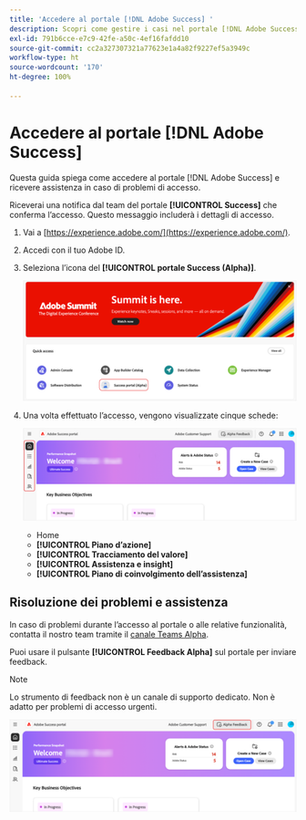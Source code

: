 ```yaml
---
title: 'Accedere al portale [!DNL Adobe Success] '
description: Scopri come gestire i casi nel portale [!DNL Adobe Success] .
exl-id: 791b6cce-e7c9-42fe-a50c-4ef16fafdd10
source-git-commit: cc2a327307321a77623e1a4a82f9227ef5a3949c
workflow-type: ht
source-wordcount: '170'
ht-degree: 100%

---
```


# Accedere al portale [!DNL Adobe Success]

Questa guida spiega come accedere al portale [!DNL Adobe Success] e ricevere assistenza in caso di problemi di accesso.

Riceverai una notifica dal team del portale **[!UICONTROL Success]** che conferma l’accesso. Questo messaggio includerà i dettagli di accesso.

1. Vai a [https://experience.adobe.com/](https://experience.adobe.com/).
1. Accedi con il tuo Adobe ID.
1. Seleziona l’icona del **[!UICONTROL portale Success (Alpha)]**.

   ![Icona ed etichetta per il portale Success (Alpha)](assets/alpha-success-portal-alpha.png "Accesso al portale Success (Alpha)")



1. Una volta effettuato l’accesso, vengono visualizzate cinque schede:

   ![Barra laterale dell’interfaccia del portale Adobe Success](assets/adobe-success-portal-tabs.png "Schede barra laterale")


   * Home
   * **[!UICONTROL Piano d’azione]**
   * **[!UICONTROL Tracciamento del valore]**
   * **[!UICONTROL Assistenza e insight]**
   * **[!UICONTROL Piano di coinvolgimento dell’assistenza]**

## Risoluzione dei problemi e assistenza

In caso di problemi durante l’accesso al portale o alle relative funzionalità, contatta il nostro team tramite il [canale Teams Alpha](https://teams.microsoft.com/l/channel/19:h-GcuAZs9uF05rervqTdx2U27ohYINuRUIfbMte9B-U1@thread.tacv2/General?groupId=02b87789-3475-47e4-94c1-0981f63ae89f&tenantId=fa7b1b5a-7b34-4387-94ae-d2c178decee1).   

Puoi usare il pulsante **[!UICONTROL Feedback Alpha]** sul portale per inviare feedback.

>[!NOTE]
>
>Lo strumento di feedback non è un canale di supporto dedicato. Non è adatto per problemi di accesso urgenti.

![Pulsante Feedback Alpha sul portale per inviare feedback](assets/adobe-success-portal-home.png "Pulsante Feedback Alpha")
